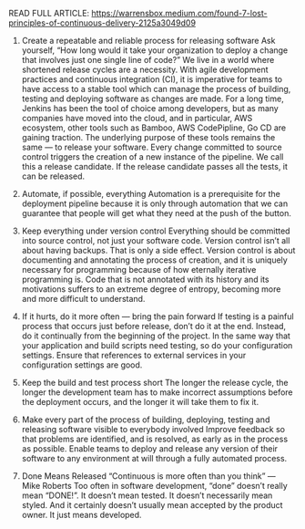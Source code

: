 READ FULL ARTICLE: https://warrensbox.medium.com/found-7-lost-principles-of-continuous-delivery-2125a3049d09   

1. Create a repeatable and reliable process for releasing software
Ask yourself, “How long would it take your organization to deploy a change that involves just one single line of code?”
We live in a world where shortened release cycles are a necessity. With agile development practices and continuous integration (CI), it is imperative for teams to have access to a stable tool which can manage the process of building, testing and deploying software as changes are made.
For a long time, Jenkins has been the tool of choice among developers, but as many companies have moved into the cloud, and in particular, AWS ecosystem, other tools such as Bamboo, AWS CodePipline, Go CD are gaining traction. The underlying purpose of these tools remains the same — to release your software.
Every change committed to source control triggers the creation of a new instance of the pipeline. We call this a release candidate. If the release candidate passes all the tests, it can be released.   

2. Automate, if possible, everything
Automation is a prerequisite for the deployment pipeline because it is only through automation that we can guarantee that people will get what they need at the push of the button.   


3. Keep everything under version control
Everything should be committed into source control, not just your software code. Version control isn’t all about having backups. That is only a side effect. Version control is about documenting and annotating the process of creation, and it is uniquely necessary for programming because of how eternally iterative programming is. Code that is not annotated with its history and its motivations suffers to an extreme degree of entropy, becoming more and more difficult to understand.   

4. If it hurts, do it more often — bring the pain forward
If testing is a painful process that occurs just before release, don’t do it at the end. Instead, do it continually from the beginning of the project. In the same way that your application and build scripts need testing, so do your configuration settings. Ensure that references to external services in your configuration settings are good.   

5. Keep the build and test process short
The longer the release cycle, the longer the development team has to make incorrect assumptions before the deployment occurs, and the longer it will take them to fix it.


6. Make every part of the process of building, deploying, testing and releasing software visible to everybody involved
Improve feedback so that problems are identified, and is resolved, as early as in the process as possible. Enable teams to deploy and release any version of their software to any environment at will through a fully automated process.   

7. Done Means Released
“Continuous is more often than you think” — Mike Roberts
Too often in software development, “done” doesn’t really mean “DONE!”. It doesn’t mean tested. It doesn’t necessarily mean styled. And it certainly doesn’t usually mean accepted by the product owner. It just means developed.    

